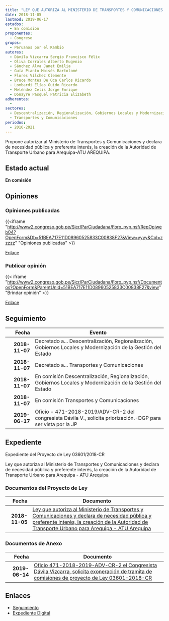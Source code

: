 ```yaml
---
title: "LEY QUE AUTORIZA AL MINISTERIO DE TRANSPORTES Y COMUNICACIONES Y DECLARA DE NECESIDAD PÚBLICA Y PREFERENTE INTERÉS, LA CREACIÓN DE LA AUTORIDAD DE TRANSPORTE URBANO PARA AREQUIPA-ATU AREQUIPA"
date: 2018-11-05
lastmod: 2019-06-17
estados: 
  - En comisión
proponentes: 
  - Congreso
grupos: 
  - Peruanos por el Kambio
autores: 
  - Dávila Vizcarra Sergio Francisco Félix
  - Oliva Corrales Alberto Eugenio
  - Sánchez Alva Janet Emilia
  - Guía Pianto Moisés Bartolomé
  - Flores Vílchez Clemente
  - Bruce Montes De Oca Carlos Ricardo
  - Lombardi Elías Guido Ricardo
  - Meléndez Celis Jorge Enrique
  - Donayre Pasquel Patricia Elizabeth
adherentes: 
  - 
sectores: 
  - Descentralización, Regionalización, Gobiernos Locales y Modernización de la Gestión del Estado
  - Transportes y Comunicaciones
periodos: 
  - 2016-2021
---
```


Propone autorizar al Ministerio de Transportes y Comunicaciones y declara de necesidad pública y preferente interés, la creación de la Autoridad de Transporte Urbano para Arequipa-ATU AREQUIPA.


## Estado actual

**En comisión**

## Opiniones

### Opiniones publicadas

{{<iframe "http://www2.congreso.gob.pe/Sicr/ParCiudadana/Foro_pvp.nsf/RepOpiweb04?OpenForm&Db=51BEA717E11D08960525833C00838F27&View=yyyy&Col=zzzzz" "Opiniones publicadas" >}}

[Enlace](http://www2.congreso.gob.pe/Sicr/ParCiudadana/Foro_pvp.nsf/RepOpiweb04?OpenForm&Db=51BEA717E11D08960525833C00838F27&View=yyyy&Col=zzzzz)
### Publicar opinión

{{< iframe "http://www2.congreso.gob.pe/Sicr/ParCiudadana/Foro_pvp.nsf/Documentos?OpenForm&ParentUnid=51BEA717E11D08960525833C00838F27&view" "Brindar opinión" >}}

[Enlace](http://www2.congreso.gob.pe/Sicr/ParCiudadana/Foro_pvp.nsf/Documentos?OpenForm&ParentUnid=51BEA717E11D08960525833C00838F27&view)

## Seguimiento

| Fecha | Evento |
|------:|--------|
| **2018-11-07** | Decretado a... Descentralización, Regionalización, Gobiernos Locales y Modernización de la Gestión del Estado|
| **2018-11-07** | Decretado a... Transportes y Comunicaciones|
| **2018-11-07** | En comisión Descentralización, Regionalización, Gobiernos Locales y Modernización de la Gestión del Estado|
| **2018-11-07** | En comisión Transportes y Comunicaciones|
| **2019-06-17** | Oficio - 471-2018-2019/ADV-CR-2 del congresista Dávila V., solicita priorización.-DGP para ser vista por la JP|


## Expediente

Expediente del Proyecto de Ley 03601/2018-CR

Ley que autoriza al Ministerio de Transportes y Comunicaciones y declara de necesidad pública y preferente interés, la creación de la Autoridad de Transporte Urbano para Arequipa - ATU Arequipa


### Documentos del Proyecto de Ley

| Fecha | Documento |
|------:|--------|
| **2018-11-05** | [Ley que autoriza al Ministerio de Transportes y Comunicaciones y declara de necesidad pública y preferente interés, la creación de la Autoridad de Transporte Urbano para Arequipa - ATU Arequipa](http://www.leyes.congreso.gob.pe/Documentos/2016_2021/Proyectos_de_Ley_y_de_Resoluciones_Legislativas/PL0360120181105.pdf) |

### Documentos de Anexo

| Fecha | Documento |
|------:|--------|
| **2019-06-14** | [Oficio 471-2018-2019-ADV-CR-2 el Congresista Dávila Vizcarra, solicita exoneración de tramita de comisiones de proyecto de Ley 03601-2018-CR](http://www.leyes.congreso.gob.pe/Documentos/2016_2021/Oficios/Congresistas/OFICIO-471-2018-2019-ADV-CR-2.pdf) |

## Enlaces 

- [Seguimiento](http://www2.congreso.gob.pe/Sicr/TraDocEstProc/CLProLey2016.nsf/f7fff46988ca05b1052578e100829cc7/bd94ee8cc2bb62c20525833c007f97f2?OpenDocument)
- [Expediente Digital](http://www2.congreso.gob.pe/Sicr/TraDocEstProc/CLProLey2016.nsf/f7fff46988ca05b1052578e100829cc7/bd94ee8cc2bb62c20525833c007f97f2?OpenDocument&Click=05257FB7005EB655.eb71d0cf91d8294e05256cdf006b5706/$Body/0.1C6C)
